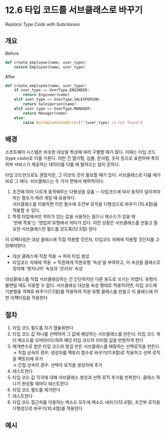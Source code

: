 # 12.6 타입 코드를 서브클래스로 바꾸기

_Replace Type Code with Subclasses_

## 개요

Before

```python
def create_employee(name, user_type):
    return Employee(name, user_type)
```

After

```python
def create_employee(name, user_type):
    if user_type == UserType.ENGINEER:
        return Engineer(name)
    elif user_type == UserType.SALESPERSON:
        return Salesperson(name)
    elif user_type == UserType.MANAGER:
        return Manager(name)
    else:
        raise NotImplementedError(f"{user_type} is not found")

```

## 배경

소프트웨어 시스템은 비슷한 대상을 특성에 따라 구별할 때가 많다. 이때는 타입 코드(_type code_)로 이를 가른다.
이런 건 열거형, 심볼, 문자열, 숫자 등으로 표현하며 특히 외부 서비스가 제공하는 데이터를 다룰 때 딸려오는 일이 흔하다.

타입 코드만으로도 괜찮지만, 그 이상의 것이 필요할 때가 있다. 서브클래스로 다룰 때가 바로 그 때다.
서브클래스는 두 가지 면에서 매력적이다:
1. 조건에 따라 다르게 동작해주는 다형성을 갖춤 -- 타입코드에 따라 동작이 달라져야 하는 함수가 여러 개일 때 유용하다. <br />
   서브클래스를 이용하면 이런 함수에 조건부 로직을 다형성으로 바꾸기 (10.4절)를 적용할 수 있다.
2. 특정 타입에서만 의미가 있는 값을 사용하는 필드나 메소드가 있을 때 <br />
   '판매 목표'는 '영업자'유형에서 의미가 있다. 이런 상황은 서브클래스를 만들고 필요한 서브클래스만 필드를 갖도록(12.5절) 한다

이 리팩터링은 대상 클래스에 직접 적용할 것인지, 타입코드 자체에 적용할 것인지를 고민해야한다.
- 대상 클래스에 직접 적용 → 하위 타입 생성
- 타입코드 자체에 적용 → 직원에게 직원유형 '속성'을 부여하고, 이 속성을 클래스로 정의해 '엔지니어' 속성과 '관리자' 속성 

대상클래스를 직접 서브클래싱하는 건 간단하지만 다른 용도로 쓰기는 어렵다. 유형이 불변일 때도 이용할 수 없다.
서브클래싱 대상을 속성 형태로 적용하려면, 타입 코드에 기본형을 객체로 바꾸기(7.3절)를 적용하여 직원 유형 클래스를 만들고 이 클래스에 이번 리팩터링을 적용한다

## 절차

1. 타입 코드 필드를 자가 캡슐화한다
2. 타입 코드 값 하나를 선택하여 그 값에 해당하는 서브클래스를 만든다. 타입 코드 게터 메소드를 오버라이드하여 해당 타입 코드의 리터럴 값을 반환하게 한다
3. 매개변수로 받은 타입 코드와 방금 만든 서브클래스를 매핑하는 선택로직을 만든다 <br />
→ 직접 상속의 경우: 생성자를 팩토리 함수로 바꾸기(11.8절)로 적용하고 선택 로직을 팩토리에 추가 <br />
→ 간접 상속의 경우: 선택자 로직을 생성자에 추가
4. 테스트한다
5. 타입 코드 값 각각에 대해 서브클래스 생성과 선택 로직 추가를 반복한다. 클래스 하나가 완성될 때마다 테스트한다
6. 타입 코드 필드를 제거한다
7. 테스트한다
8. 타입 코드 접근자를 이용하는 메소드 모두에 메소드 내리기(12.4절), 조건부 로직을 다형성으로 바꾸기(10.4절)를 적용한다

## 예시
